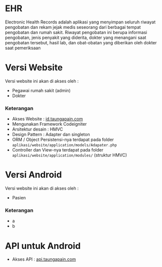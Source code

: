 # EHR
Electronic Health Records adalah aplikasi yang menyimpan seluruh riwayat pengobatan dan rekam jejak medis seseorang dari berbagai tempat pengobatan dan rumah sakit. Riwayat pengobatan ini berupa informasi pengobatan, jenis penyakit yang diderita, dokter yang menangani saat pengobatan tersebut, hasil lab, dan obat-obatan yang diberikan oleh dokter saat pemeriksaan

# Versi Website 
Versi website ini akan di akses oleh : 
- Pegawai rumah sakit (admin)
- Dokter

### Keterangan
- Akses Website : [id.taungapain.com](http://id.taungapain.com/)
- Mengunakan Framework Codeigniter
- Arsitektur desain : HMVC
- Design Pattern : Adapter dan singleton
- ORM / Object Persistensi-nya terdapat pada folder `aplikasi/website/application/models/Adapater.php`
- Controller dan View-nya terdapat pada folder `aplikasi/website/application/modules/` (struktur HMVC)

# Versi Android 
Versi website ini akan di akses oleh : 
- Pasien

### Keterangan
- a
- b

# API untuk Android
- Akses API : [api.taungapain.com](http://api.taungapain.com/api/rsakit)

